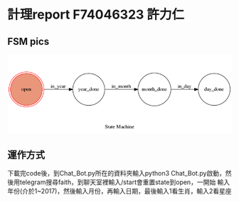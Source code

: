 # 計理report F74046323 許力仁
## FSM pics
[id]: https://raw.githubusercontent.com/drmose/F74046323_Bot/master/state.png
![Alt text][id]
## 運作方式
下載完code後，到Chat_Bot.py所在的資料夾輸入python3 Chat_Bot.py啟動，然後用telegram搜尋faith，到聊天室裡輸入/start會重置state到open，一開始
輸入年份(介於1~2017)，然後輸入月份，再輸入日期，最後輸入1看生肖，輸入2看星座
